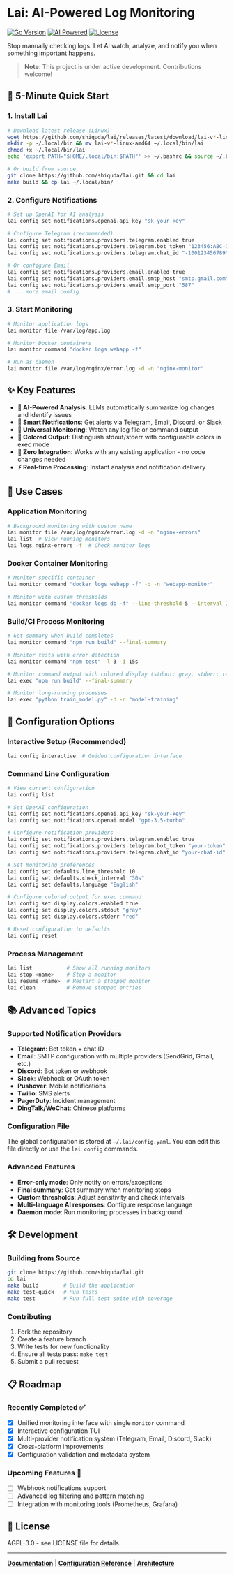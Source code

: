# Lai: AI-Powered Log Monitoring

[![Go Version](https://img.shields.io/badge/Go-1.21+-blue.svg)](https://golang.org/doc/install)
[![AI Powered](https://img.shields.io/badge/AI-Powered-brightgreen.svg)]()
[![License](https://img.shields.io/badge/License-AGPL--3.0-yellow.svg)](LICENSE)

Stop manually checking logs. Let AI watch, analyze, and notify you when something important happens.

> **Note**: This project is under active development. Contributions welcome!

## 🚀 5-Minute Quick Start

### 1. Install Lai

```bash
# Download latest release (Linux)
wget https://github.com/shiquda/lai/releases/latest/download/lai-v*-linux-amd64
mkdir -p ~/.local/bin && mv lai-v*-linux-amd64 ~/.local/bin/lai
chmod +x ~/.local/bin/lai
echo 'export PATH="$HOME/.local/bin:$PATH"' >> ~/.bashrc && source ~/.bashrc

# Or build from source
git clone https://github.com/shiquda/lai.git && cd lai
make build && cp lai ~/.local/bin/
```

### 2. Configure Notifications

```bash
# Set up OpenAI for AI analysis
lai config set notifications.openai.api_key "sk-your-key"

# Configure Telegram (recommended)
lai config set notifications.providers.telegram.enabled true
lai config set notifications.providers.telegram.bot_token "123456:ABC-DEF"
lai config set notifications.providers.telegram.chat_id "-100123456789"

# Or configure Email
lai config set notifications.providers.email.enabled true
lai config set notifications.providers.email.smtp_host "smtp.gmail.com"
lai config set notifications.providers.email.smtp_port "587"
# ... more email config
```

### 3. Start Monitoring

```bash
# Monitor application logs
lai monitor file /var/log/app.log

# Monitor Docker containers
lai monitor command "docker logs webapp -f"

# Run as daemon
lai monitor file /var/log/nginx/error.log -d -n "nginx-monitor"
```

## ✨ Key Features

- **🤖 AI-Powered Analysis**: LLMs automatically summarize log changes and identify issues
- **📱 Smart Notifications**: Get alerts via Telegram, Email, Discord, or Slack
- **🔄 Universal Monitoring**: Watch any log file or command output
- **🎨 Colored Output**: Distinguish stdout/stderr with configurable colors in exec mode
- **🔌 Zero Integration**: Works with any existing application - no code changes needed
- **⚡ Real-time Processing**: Instant analysis and notification delivery

## 📖 Use Cases

### Application Monitoring
```bash
# Background monitoring with custom name
lai monitor file /var/log/nginx/error.log -d -n "nginx-errors"
lai list  # View running monitors
lai logs nginx-errors -f  # Check monitor logs
```

### Docker Container Monitoring
```bash
# Monitor specific container
lai monitor command "docker logs webapp -f" -d -n "webapp-monitor"

# Monitor with custom thresholds
lai monitor command "docker logs db -f" --line-threshold 5 --interval 10s
```

### Build/CI Process Monitoring
```bash
# Get summary when build completes
lai monitor command "npm run build" --final-summary

# Monitor tests with error detection
lai monitor command "npm test" -l 3 -i 15s

# Monitor command output with colored display (stdout: gray, stderr: red)
lai exec "npm run build" --final-summary

# Monitor long-running processes
lai exec "python train_model.py" -d -n "model-training"
```

## 🔧 Configuration Options

### Interactive Setup (Recommended)
```bash
lai config interactive  # Guided configuration interface
```

### Command Line Configuration
```bash
# View current configuration
lai config list

# Set OpenAI configuration
lai config set notifications.openai.api_key "sk-your-key"
lai config set notifications.openai.model "gpt-3.5-turbo"

# Configure notification providers
lai config set notifications.providers.telegram.enabled true
lai config set notifications.providers.telegram.bot_token "your-token"
lai config set notifications.providers.telegram.chat_id "your-chat-id"

# Set monitoring preferences
lai config set defaults.line_threshold 10
lai config set defaults.check_interval "30s"
lai config set defaults.language "English"

# Configure colored output for exec command
lai config set display.colors.enabled true
lai config set display.colors.stdout "gray"
lai config set display.colors.stderr "red"

# Reset configuration to defaults
lai config reset
```

### Process Management
```bash
lai list           # Show all running monitors
lai stop <name>    # Stop a monitor
lai resume <name>  # Restart a stopped monitor
lai clean          # Remove stopped entries
```

## 📚 Advanced Topics

### Supported Notification Providers

- **Telegram**: Bot token + chat ID
- **Email**: SMTP configuration with multiple providers (SendGrid, Gmail, etc.)
- **Discord**: Bot token or webhook
- **Slack**: Webhook or OAuth token
- **Pushover**: Mobile notifications
- **Twilio**: SMS alerts
- **PagerDuty**: Incident management
- **DingTalk/WeChat**: Chinese platforms

### Configuration File

The global configuration is stored at `~/.lai/config.yaml`. You can edit this file directly or use the `lai config` commands.

### Advanced Features

- **Error-only mode**: Only notify on errors/exceptions
- **Final summary**: Get summary when monitoring stops
- **Custom thresholds**: Adjust sensitivity and check intervals
- **Multi-language AI responses**: Configure response language
- **Daemon mode**: Run monitoring processes in background

## 🛠️ Development

### Building from Source
```bash
git clone https://github.com/shiquda/lai.git
cd lai
make build        # Build the application
make test-quick   # Run tests
make test         # Run full test suite with coverage
```

### Contributing
1. Fork the repository
2. Create a feature branch
3. Write tests for new functionality
4. Ensure all tests pass: `make test`
5. Submit a pull request

## 📋 Roadmap

### Recently Completed ✅
- [x] Unified monitoring interface with single `monitor` command
- [x] Interactive configuration TUI
- [x] Multi-provider notification system (Telegram, Email, Discord, Slack)
- [x] Cross-platform improvements
- [x] Configuration validation and metadata system

### Upcoming Features 🚀
- [ ] Webhook notifications support
- [ ] Advanced log filtering and pattern matching
- [ ] Integration with monitoring tools (Prometheus, Grafana)

## 📄 License

AGPL-3.0 - see LICENSE file for details.

---

**[Documentation](docs/)** | **[Configuration Reference](docs/CONFIGURATION.md)** | **[Architecture](docs/ARCHITECTURE.md)**